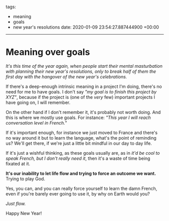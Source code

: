 tags:
- meaning
- goals
- new year's resolutions
date: 2020-01-09 23:54:27.887444900 +00:00

---


# Meaning over goals

_It's this time of the year again, when people start their mental masturbation
with planning their new year's resolutions, only to break half of them the first day with the hangover of the new year's celebrations._

If there's a deep-enough intrinsic meaning in a project I'm doing, there's no need for me to have goals. I don't say _"my goal is to finish this project by XYZ"_, because if the project is (one of the _very_ few) important projects I have going on, I will remember.

On the other hand if I don't remember it, it's probably not worth doing. And this is where we mostly use goals. For instance: _"This year I will reach conversation level in French."_

If it's important enough, for instance we just moved to France and there's no way around it but to learn the language, what's the point of reminding us? We'll get there, if we're just a little bit mindful in our day to day life.

If it's just a wishful thinking, as these goals usually are, as in _it'd be cool to speak French, but I don't really need it_, then it's a waste of time being fixated at it.

**It's our inability to let life flow and trying to force an outcome we want.** Trying to play God.

Yes, you can, and you can really force yourself to learn the damn French, even if you're barely ever going to use it, by why on Earth would you?

_Just flow._

Happy New Year!